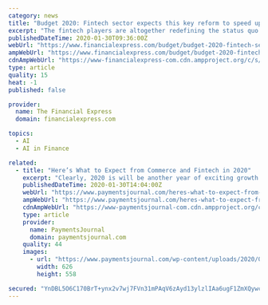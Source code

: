 ```yaml
---
category: news
title: "Budget 2020: Fintech sector expects this key reform to speed up digital payments in India"
excerpt: "The fintech players are altogether redefining the status quo of the financial services ... to customers in remote locations aiding in cutting down the costs significantly with the use of face-matching software and AI. India is fast becoming a digital economy. The need of the hour is awareness of digital payments in every nook and corner of ..."
publishedDateTime: 2020-01-30T09:36:00Z
webUrl: "https://www.financialexpress.com/budget/budget-2020-fintech-sector-expects-this-key-reform-to-speed-up-digital-payments-in-india/1839195/"
ampWebUrl: "https://www.financialexpress.com/budget/budget-2020-fintech-sector-expects-this-key-reform-to-speed-up-digital-payments-in-india/1839195/lite/"
cdnAmpWebUrl: "https://www-financialexpress-com.cdn.ampproject.org/c/s/www.financialexpress.com/budget/budget-2020-fintech-sector-expects-this-key-reform-to-speed-up-digital-payments-in-india/1839195/lite/"
type: article
quality: 15
heat: -1
published: false

provider:
  name: The Financial Express
  domain: financialexpress.com

topics:
  - AI
  - AI in Finance

related:
  - title: "Here’s What to Expect from Commerce and Fintech in 2020"
    excerpt: "Clearly, 2020 is will be another year of exciting growth and development for commerce and fintech. Consumer demands and preferences are pushing the industry to evolve, and the ongoing development of technology like AI, widespread cloud adoption, and other new initiatives will allow financial institutions, fintechs, and retailers to keep up."
    publishedDateTime: 2020-01-30T14:04:00Z
    webUrl: "https://www.paymentsjournal.com/heres-what-to-expect-from-commerce-and-fintech-in-2020/"
    ampWebUrl: "https://www.paymentsjournal.com/heres-what-to-expect-from-commerce-and-fintech-in-2020/amp/"
    cdnAmpWebUrl: "https://www-paymentsjournal-com.cdn.ampproject.org/c/s/www.paymentsjournal.com/heres-what-to-expect-from-commerce-and-fintech-in-2020/amp/"
    type: article
    provider:
      name: PaymentsJournal
      domain: paymentsjournal.com
    quality: 44
    images:
      - url: "https://www.paymentsjournal.com/wp-content/uploads/2020/01/financial-technology-isometric-set_1284-23498.jpg"
        width: 626
        height: 558

secured: "YnDBL5O6C170BrT+ynx2v7wj7FVn31mPAqV6zAyd13ylzlIAa6ugF1ZmXQywcE7gMh61XD32DdOgscAgI2R6po3EfuNG+Eb9LaaCUMXfP74HvQrN6Ou2P2PSUlEBZgAcVa3G7ujP056akaTGlXqV1whNHqxMq540HrbjqDVVpFE9+JM2mQ/OU5rFJzwlr/HbnkHwsM1q9SY9a9iXjmPue0ytjXEpgV0waRM2avatwCLUHXaTggM5VTv8sS2G0eZkUxt1NCIujX1OFuGzAlWKCnGqY6/3LdRJNs31dWTf+6qnkpBMnggBHVJOVPKAqmNhve3aPP1eY+OxhKM8hQGqUmGRo6IuKMPZQ9gSPBTeaoTnjymUqUH1HGVaJWoEL7tu8WhWbPcXNOEAwuMLYcfx3fpbhcFiKoymHdc/K/hpG5wccYZ/N/fHE6jpPy6g5PLmyqYkbdGf/ZxDkvBgjd9ZKYRWvWvtIRdTfOjjF5l/WoU=;oTlilJOjsERGHj+4yIv0XQ=="
---
```


